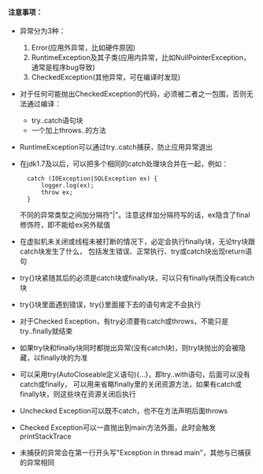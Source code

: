 #### 注意事项：
- 异常分为3种：
    1. Error(应用外异常，比如硬件原因)
    2. RuntimeException及其子类(应用内异常，比如NullPointerException，通常是程序bug导致)
    3. CheckedException(其他异常，可在编译时发现)
- 对于任何可能抛出CheckedException的代码，必须被二者之一包围，否则无法通过编译：
    - try..catch语句块
    - 一个加上throws..的方法
- RuntimeException可以通过try..catch捕获，防止应用异常退出
- 在jdk1.7及以后，可以把多个相同的catch处理块合并在一起，例如：

        catch (IOException|SQLException ex) {
            logger.log(ex);
            throw ex;
        }
        
    不同的异常类型之间加分隔符"|"。注意这样加分隔符写的话，ex隐含了final修饰符，即不能给ex另外赋值
- 在虚拟机未关闭或线程未被打断的情况下，必定会执行finally块，无论try块跟catch块发生了什么，
    包括发生错误、正常执行、try或catch块出现return语句
- try{}块紧随其后的必须是catch块或finally块，可以只有finally块而没有catch块
- try{}块里面遇到错误，try{}里面接下去的语句肯定不会执行
- 对于Checked Exception，有try必须要有catch或throws，不能只是try..finally就结束
- 如果try块和finally块同时都抛出异常(没有catch块)，则try块抛出的会被隐藏，以finally块的为准
- 可以采用try(AutoCloseable定义语句){...}，即try..with语句，后面可以没有catch或finally，
    可以用来省略finally里的关闭资源方法，如果有catch或finally块，则这些块在资源关闭后执行
- Unchecked Exception可以既不catch，也不在方法声明后面throws
- Checked Exception可以一直抛出到main方法外面，此时会触发printStackTrace
- 未捕获的异常会在第一行开头写"Exception in thread main"，其他与已捕获的异常相同